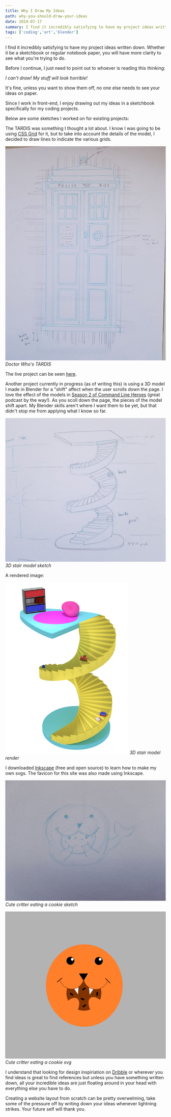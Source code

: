 ```yaml
---
title: Why I Draw My Ideas
path: why-you-should-draw-your-ideas
date: 2019-07-17
summary: I find it incredibly satisfying to have my project ideas written down. Whether it be a sketchbook or regular notebook paper, you will have more clarity to see what you're trying to do.
tags: ['coding','art','blender']
---
```


I find it incredibly satisfying to have my project ideas written down. Whether it be a sketchbook or regular notebook paper, you will have more clarity to see what you're trying to do.

Before I continue, I just need to point out to whoever is reading this thinking: 

_I can't draw! My stuff will look horrible!_ 

It's fine, unless you want to show them off, no one else needs to see your ideas on paper.

Since I work in front-end, I enjoy drawing out my ideas in a sketchbook specifically for my coding projects.

Below are some sketches I worked on for existing projects:

The TARDIS was something I thought a lot about. I know I was going to be using [CSS Grid](https://css-tricks.com/snippets/css/complete-guide-grid/) for it, but to take into account the details of the model, I decided to draw lines to indicate the various grids.

![Doctor Who's TARDIS](./images/2019-07-17/tardis-sketch.jpg)
_Doctor Who's TARDIS_

The live project can be seen [here](https://distracted-jang-cfb752.netlify.com/).

Another project currently in progress (as of writing this) is using a 3D model I made in Blender for a "shift" affect when the user scrolls down the page. I love the effect of the models in [Season 2 of Command Line Heroes](https://www.redhat.com/en/command-line-heroes/season-2) (great podcast by the way!). As you scoll down the page, the pieces of the model shift apart. My Blender skills aren't where I want them to be yet, but that didn't stop me from applying what I know so far.

![3D stair model sketch](./images/2019-07-17/stairs-sketch.jpg)
_3D stair model sketch_

A rendered image:

![3D stair model render](./images/2019-07-17/full-set.jpg)
_3D stair model render_

I downloaded [Inkscape](https://inkscape.org/) (free and open source) to learn how to make my own svgs. The favicon for this site was also made using Inkscape.

![Cute critter eating a cookie sketch](./images/2019-07-17/svg-sketch.jpg)
_Cute critter eating a cookie sketch_

![Cute critter eating a cookie svg](./images/2019-07-17/svg-finish.jpg)
_Cute critter eating a cookie svg_

I understand that looking for design inspiriation on [Dribble](https://dribbble.com/) or wherever you find ideas is great to find references but unless you have something written down, all your incredible ideas are just floating around in your head with everything else you have to do.

Creating a website layout from scratch can be pretty overwelming, take some of the pressure off by writing down your ideas whenever lightning strikes. Your future self will thank you.


